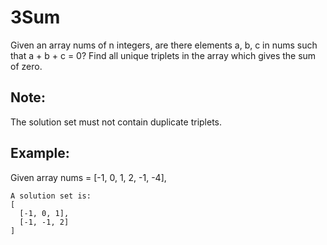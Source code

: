 # 3Sum

Given an array nums of n integers,
are there elements a, b, c in nums such that a + b + c = 0?
Find all unique triplets in the array which gives the sum of zero.

## Note:

The solution set must not contain duplicate triplets.

## Example:

Given array nums = [-1, 0, 1, 2, -1, -4],

```
A solution set is:
[
  [-1, 0, 1],
  [-1, -1, 2]
]
```